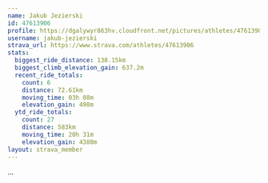 ```yaml
---
name: Jakub Jezierski
id: 47613906
profile: https://dgalywyr863hv.cloudfront.net/pictures/athletes/47613906/14681924/1/large.jpg
username: jakub-jezierski
strava_url: https://www.strava.com/athletes/47613906
stats:
  biggest_ride_distance: 138.15km
  biggest_climb_elevation_gain: 637.2m
  recent_ride_totals:
    count: 6
    distance: 72.61km
    moving_time: 03h 08m
    elevation_gain: 490m
  ytd_ride_totals:
    count: 27
    distance: 583km
    moving_time: 20h 31m
    elevation_gain: 4388m
layout: strava_member
--- 
```

...
